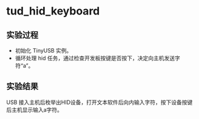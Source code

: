 # tud_hid_keyboard

## 实验过程

+ 初始化 TinyUSB 实例。
+ 循环处理 hid 任务，通过检查开发板按键是否按下，决定向主机发送字符“a”。

## 实验结果

USB 接入主机后枚举出HID设备，打开文本软件后向内输入字符，按下设备按键后主机显示输入a字符。